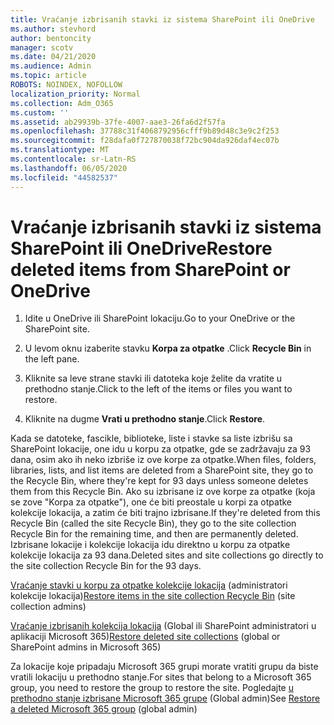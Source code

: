 ```yaml
---
title: Vraćanje izbrisanih stavki iz sistema SharePoint ili OneDrive
ms.author: stevhord
author: bentoncity
manager: scotv
ms.date: 04/21/2020
ms.audience: Admin
ms.topic: article
ROBOTS: NOINDEX, NOFOLLOW
localization_priority: Normal
ms.collection: Adm_O365
ms.custom: ''
ms.assetid: ab29939b-37fe-4007-aae3-26fa6d2f57fa
ms.openlocfilehash: 37788c31f4068792956cfff9b89d48c3e9c2f253
ms.sourcegitcommit: f28dafa0f727870038f72bc904da926daf4ec07b
ms.translationtype: MT
ms.contentlocale: sr-Latn-RS
ms.lasthandoff: 06/05/2020
ms.locfileid: "44582537"
---
```

# <a name="restore-deleted-items-from-sharepoint-or-onedrive"></a><span data-ttu-id="b1bdc-102">Vraćanje izbrisanih stavki iz sistema SharePoint ili OneDrive</span><span class="sxs-lookup"><span data-stu-id="b1bdc-102">Restore deleted items from SharePoint or OneDrive</span></span>

1. <span data-ttu-id="b1bdc-103">Idite u OneDrive ili SharePoint lokaciju.</span><span class="sxs-lookup"><span data-stu-id="b1bdc-103">Go to your OneDrive or the SharePoint site.</span></span>
    
2. <span data-ttu-id="b1bdc-104">U levom oknu izaberite stavku **Korpa za otpatke** .</span><span class="sxs-lookup"><span data-stu-id="b1bdc-104">Click **Recycle Bin** in the left pane.</span></span> 
    
3. <span data-ttu-id="b1bdc-105">Kliknite sa leve strane stavki ili datoteka koje želite da vratite u prethodno stanje.</span><span class="sxs-lookup"><span data-stu-id="b1bdc-105">Click to the left of the items or files you want to restore.</span></span>
    
4. <span data-ttu-id="b1bdc-106">Kliknite na dugme **Vrati u prethodno stanje**.</span><span class="sxs-lookup"><span data-stu-id="b1bdc-106">Click **Restore**.</span></span> 
    
<span data-ttu-id="b1bdc-107">Kada se datoteke, fascikle, biblioteke, liste i stavke sa liste izbrišu sa SharePoint lokacije, one idu u korpu za otpatke, gde se zadržavaju za 93 dana, osim ako ih neko izbriše iz ove korpe za otpatke.</span><span class="sxs-lookup"><span data-stu-id="b1bdc-107">When files, folders, libraries, lists, and list items are deleted from a SharePoint site, they go to the Recycle Bin, where they're kept for 93 days unless someone deletes them from this Recycle Bin.</span></span> <span data-ttu-id="b1bdc-108">Ako su izbrisane iz ove korpe za otpatke (koja se zove "Korpa za otpatke"), one će biti preostale u korpi za otpatke kolekcije lokacija, a zatim će biti trajno izbrisane.</span><span class="sxs-lookup"><span data-stu-id="b1bdc-108">If they're deleted from this Recycle Bin (called the site Recycle Bin), they go to the site collection Recycle Bin for the remaining time, and then are permanently deleted.</span></span> <span data-ttu-id="b1bdc-109">Izbrisane lokacije i kolekcije lokacija idu direktno u korpu za otpatke kolekcije lokacija za 93 dana.</span><span class="sxs-lookup"><span data-stu-id="b1bdc-109">Deleted sites and site collections go directly to the site collection Recycle Bin for the 93 days.</span></span>
  
<span data-ttu-id="b1bdc-110">[Vraćanje stavki u korpu za otpatke kolekcije lokacija](https://go.microsoft.com/fwlink/?linkid=867800) (administratori kolekcije lokacija)</span><span class="sxs-lookup"><span data-stu-id="b1bdc-110">[Restore items in the site collection Recycle Bin](https://go.microsoft.com/fwlink/?linkid=867800) (site collection admins)</span></span> 
  
<span data-ttu-id="b1bdc-111">[Vraćanje izbrisanih kolekcija lokacija](https://go.microsoft.com/fwlink/?linkid=867660) (Global ili SharePoint administratori u aplikaciji Microsoft 365)</span><span class="sxs-lookup"><span data-stu-id="b1bdc-111">[Restore deleted site collections](https://go.microsoft.com/fwlink/?linkid=867660) (global or SharePoint admins in Microsoft 365)</span></span> 
  
<span data-ttu-id="b1bdc-112">Za lokacije koje pripadaju Microsoft 365 grupi morate vratiti grupu da biste vratili lokaciju u prethodno stanje.</span><span class="sxs-lookup"><span data-stu-id="b1bdc-112">For sites that belong to a Microsoft 365 group, you need to restore the group to restore the site.</span></span> <span data-ttu-id="b1bdc-113">Pogledajte [u prethodno stanje izbrisane Microsoft 365 grupe](https://go.microsoft.com/fwlink/?linkid=867802) (Global admin)</span><span class="sxs-lookup"><span data-stu-id="b1bdc-113">See [Restore a deleted Microsoft 365 group](https://go.microsoft.com/fwlink/?linkid=867802) (global admin)</span></span> 
  

